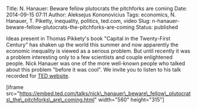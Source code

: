 Title: N. Hanauer: Beware fellow plutocrats the pitchforks are coming
Date: 2014-09-15 07:11
Author: Aleksejus Kononovicius
Tags: economics, N. Hanauer, T. Piketty, inequality, politics, ted.com, video
Slug: n-hanauer-beware-fellow-plutocrats-the-pitchforks-are-coming
Status: published

Ideas present in Thomas
Pikkety's book "Capital in the Twenty-First Century" has shaken up the
world this summer and now apparently the economic inequality is viewed
as a serious problem. But until recently it was a problem interesting
only to a few scientists and couple enlightened people. Nick Hanauer was
one of the more well-known people who talked about this problem "before
it was cool". We invite you to listen to his talk recorded for [TED
website](https://www.ted.com/talks/nick_hanauer_beware_fellow_plutocrats_the_pitchforks_are_coming).

\[iframe
src="https://embed.ted.com/talks/nick\_hanauer\_beware\_fellow\_plutocrats\_the\_pitchforks\_are\_coming.html"
width="560" height="315"\]
